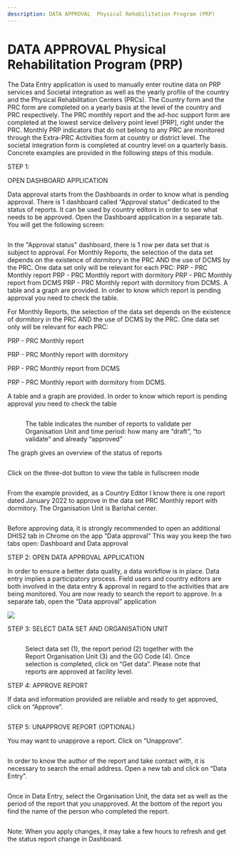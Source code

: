 ```yaml
---
description: DATA APPROVAL  Physical Rehabilitation Program (PRP)
---
```


# DATA APPROVAL  Physical Rehabilitation  Program (PRP)

The Data Entry application is used to manually enter routine data on PRP services and Societal integration as well as the yearly profile of the country and the Physical Rehabilitation Centers (PRCs). The Country form and the PRC form are completed on a yearly basis at the level of the country and PRC respectively. The PRC monthly report and the ad-hoc support form are completed at the lowest service delivery point level \[PRP], right under the PRC. Monthly PRP indicators that do not belong to any PRC are monitored through the Extra-PRC Activities form at country or district level. The societal integration form is completed at country level on a quarterly basis. Concrete examples are provided in the following steps of this module.



STEP 1:&#x20;

OPEN DASHBOARD APPLICATION&#x20;

Data approval starts from the Dashboards in order to know what is pending approval. There is 1 dashboard called “Approval status” dedicated to the status of reports. It can be used by country editors in order to see what needs to be approved. Open the Dashboard application in a separate tab. You will get the following screen:

<figure><img src="../../../.gitbook/assets/image (1).png" alt=""><figcaption></figcaption></figure>

In the "Approval status" dashboard, there is 1 row per data set that is subject to approval. For Monthly Reports, the selection of the data set depends on the existence of dormitory in the PRC AND the use of DCMS by the PRC. One data set only will be relevant for each PRC: PRP - PRC Monthly report PRP - PRC Monthly report with dormitory PRP - PRC Monthly report from DCMS PRP - PRC Monthly report with dormitory from DCMS. A table and a graph are provided. In order to know which report is pending approval you need to check the table.



For Monthly Reports, the selection of the data set depends on the existence of dormitory in the PRC AND the use of DCMS by the PRC. One data set only will be relevant for each PRC:

PRP - PRC Monthly report&#x20;

PRP - PRC Monthly report with dormitory&#x20;

PRP - PRC Monthly report from DCMS&#x20;

PRP - PRC Monthly report with dormitory from DCMS.

A table and a graph are provided. In order to know which report is pending approval you need to check the table

<figure><img src="../../../.gitbook/assets/image (2).png" alt=""><figcaption><p>The table indicates the number of reports to validate per Organisation Unit and time period: how many are “draft”, “to validate” and already “approved”</p></figcaption></figure>

The graph gives an overview of the status of reports

<figure><img src="../../../.gitbook/assets/image (3).png" alt=""><figcaption></figcaption></figure>

Click on the three-dot button to view the table in fullscreen mode



<figure><img src="../../../.gitbook/assets/image (4).png" alt=""><figcaption></figcaption></figure>

From the example provided, as a Country Editor I know there is one report dated January 2022 to approve in the data set PRC Monthly report with dormitory. The Organisation Unit is Barishal center.

<figure><img src="../../../.gitbook/assets/image (5).png" alt=""><figcaption></figcaption></figure>

Before approving data, it is strongly recommended to open an additional DHIS2 tab in Chrome on the app “Data approval” This way you keep the two tabs open: Dashboard and Data approval



STEP 2: OPEN DATA APPROVAL APPLICATION

In order to ensure a better data quality, a data workflow is in place. Data entry implies a participatory process. Field users and country editors are both involved in the data entry & approval in regard to the activities that are being monitored. You are now ready to search the report to approve. In a separate tab, open the “Data approval” application

![](<../../../.gitbook/assets/image (42) (1).png>)

STEP 3: SELECT DATA SET AND ORGANISATION UNIT

<figure><img src="../../../.gitbook/assets/image (6).png" alt=""><figcaption><p>Select data set (1), the report period (2) together with the Report Organisation Unit (3) and the GO Code (4). Once selection is completed, click on “Get data”. Please note that reports are approved at facility level.</p></figcaption></figure>

STEP 4: APPROVE REPORT

If data and information provided are reliable and ready to get approved, click on “Approve”.

<figure><img src="../../../.gitbook/assets/image (7).png" alt=""><figcaption></figcaption></figure>

STEP 5: UNAPPROVE REPORT (OPTIONAL)

You may want to unapprove a report. Click on “Unapprove”.

<figure><img src="../../../.gitbook/assets/image (8).png" alt=""><figcaption></figcaption></figure>



In order to know the author of the report and take contact with, it is necessary to search the email address. Open a new tab and click on “Data Entry”.

<figure><img src="../../../.gitbook/assets/image (9).png" alt=""><figcaption></figcaption></figure>

Once in Data Entry, select the Organisation Unit, the data set as well as the period of the report that you unapproved. At the bottom of the report you find the name of the person who completed the report.

<figure><img src="../../../.gitbook/assets/image (10).png" alt=""><figcaption></figcaption></figure>

Note: When you apply changes, it may take a few hours to refresh and get the status report change in Dashboard.
